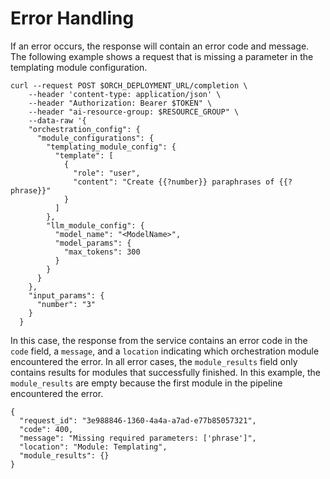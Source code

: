 <!-- loio7597e891128c405b97ea693e1690cfe2 -->

# Error Handling

If an error occurs, the response will contain an error code and message. The following example shows a request that is missing a parameter in the templating module configuration.

```
curl --request POST $ORCH_DEPLOYMENT_URL/completion \
    --header 'content-type: application/json' \
    --header "Authorization: Bearer $TOKEN" \
    --header "ai-resource-group: $RESOURCE_GROUP" \
    --data-raw '{
    "orchestration_config": {
      "module_configurations": {
        "templating_module_config": {
          "template": [
            {
              "role": "user",
              "content": "Create {{?number}} paraphrases of {{?phrase}}"
            }
          ]
        },
        "llm_module_config": {
          "model_name": "<ModelName>",
          "model_params": {
            "max_tokens": 300
          }
        }
      }
    },
    "input_params": {
      "number": "3"
    }
  }
```

In this case, the response from the service contains an error code in the `code` field, a `message`, and a `location` indicating which orchestration module encountered the error. In all error cases, the `module_results` field only contains results for modules that successfully finished. In this example, the `module_results` are empty because the first module in the pipeline encountered the error.

```
{
  "request_id": "3e988846-1360-4a4a-a7ad-e77b85057321",
  "code": 400,
  "message": "Missing required parameters: ['phrase']",
  "location": "Module: Templating",
  "module_results": {}
}
```

